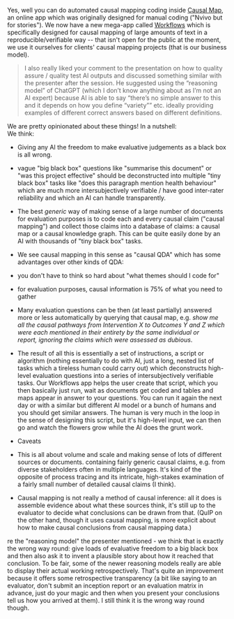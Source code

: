 
Yes, well you can do automated causal mapping coding inside [Causal Map](http://causalmap.app/), an online app which was originally designed for manual coding ("Nvivo but for stories"). We now have a new mega-app called [Workflows](http://causalmap.app/workflows) which is specifically designed for causal mapping of large amounts of text in a reproducible/verifiable way -- that isn't open for the public at the moment, we use it ourselves for clients' causal mapping projects (that is our business model). 

>   
> 
> I also really liked your comment to the presentation on how to quality assure / quality test AI outputs and discussed something similar with the presenter after the session. He suggested using the “reasoning model” of ChatGPT (which I don’t know anything about as I’m not an AI expert) because AI is able to say “there’s no simple answer to this and it depends on how you define “variety”” etc. ideally providing examples of different correct answers based on different definitions. 

  

We are pretty opinionated about these things! In a nutshell:  
We think:

- Giving any AI the freedom to make evaluative judgements as a black box is all wrong. 

- vague "big black box" questions like "summarise this document" or "was this project effective" should be deconstructed into multiple "tiny black box" tasks like "does this paragraph mention health behaviour" which are much more intersubjectively verifiable / have good inter-rater reliability and which an AI can handle transparently.

- The best _generic_ way of making sense of a large number of documents for evaluation purposes is to code each and every causal claim ("causal mapping") and collect those claims into a database of claims: a causal map or a causal knowledge graph. This can be quite easily done by an AI with thousands of "tiny black box" tasks. 
- We see causal mapping in this sense as "causal QDA" which has some advantages over other kinds of QDA:

- you don't have to think so hard about "what themes should I code for"
- for evaluation purposes, causal information is 75% of what you need to gather

- Many evaluation questions can be then (at least partially) answered more or less automatically by querying that causal map, e.g. _show me all the causal pathways from Intervention X to Outcomes Y and Z which were each mentioned in their entirety by the same individual or report, ignoring the claims which were assessed as dubious_.
- The result of all this is essentially a set of instructions, a script or algorithm (nothing essentially to do with AI, just a long, nested list of tasks which a tireless human could carry out) which deconstructs high-level evaluation questions into a series of intersubjectively verifiable tasks. Our Workflows app helps the user create that script, which you then basically just run, wait as documents get coded and tables and maps appear in answer to your questions. You can run it again the next day or with a similar but different AI model or a bunch of humans and you should get similar answers. The human is very much in the loop in the sense of designing this script, but it's high-level input, we can then go and watch the flowers grow while the AI does the grunt work. 
- Caveats

- This is all about volume and scale and making sense of lots of different sources or documents. containing fairly generic causal claims, e.g. from diverse stakeholders often in multiple languages. It's kind of the opposite of process tracing and its intricate, high-stakes examination of a fairly small number of detailed causal claims (I think). 
- Causal mapping is not really a method of causal inference: all it does is assemble evidence about what these sources think, it's still up to the evaluator to decide what conclusions can be drawn from that. (QuIP on the other hand, though it uses causal mapping, is more explicit about how to make causal conclusions from causal mapping data.)

re the "reasoning model" the presenter mentioned - we think that is exactly the wrong way round: give loads of evaluative freedom to a big black box and then also ask it to invent a plausible story about how it reached that conclusion. To be fair, some of the newer reasoning models really are able to display their actual working retrospectively. That's quite an improvement because it offers some retrospective transparency (a bit like saying to an evaluator, don't submit an inception report or an evaluation matrix in advance, just do your magic and then when you present your conclusions tell us how you arrived at them). I still think it is the wrong way round though.